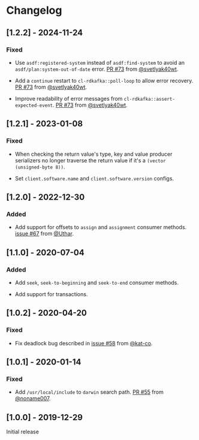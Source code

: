 # Changelog

## [1.2.2] - 2024-11-24

### Fixed

 * Use `asdf:registered-system` instead of `asdf:find-system` to avoid an
   `asdf/plan:system-out-of-date` error.
   [PR #73](https://github.com/SahilKang/cl-rdkafka/pull/73) from
   [@svetlyak40wt](https://github.com/svetlyak40wt).

 * Add a `continue` restart to `cl-rdkafka::poll-loop` to allow error recovery.
   [PR #73](https://github.com/SahilKang/cl-rdkafka/pull/73) from
   [@svetlyak40wt](https://github.com/svetlyak40wt).

 * Improve readability of error messages from
   `cl-rdkafka::assert-expected-event`.
   [PR #73](https://github.com/SahilKang/cl-rdkafka/pull/73) from
   [@svetlyak40wt](https://github.com/svetlyak40wt).

## [1.2.1] - 2023-01-08

### Fixed

 * When checking the return value's type, key and value producer
   serializers no longer traverse the return value if it's a
   `(vector (unsigned-byte 8))`.

 * Set `client.software.name` and `client.software.version` configs.

## [1.2.0] - 2022-12-30

### Added

 * Add support for offsets to `assign` and `assignment` consumer methods.
   [issue #67](https://github.com/SahilKang/cl-rdkafka/issues/67) from
   [@Uthar](https://github.com/Uthar).

## [1.1.0] - 2020-07-04

### Added

 * Add `seek`, `seek-to-beginning` and `seek-to-end` consumer methods.

 * Add support for transactions.

## [1.0.2] - 2020-04-20

### Fixed

 * Fix deadlock bug described in
   [issue #58](https://github.com/SahilKang/cl-rdkafka/issues/58) from
   [@kat-co](https://github.com/kat-co).

## [1.0.1] - 2020-01-14

### Fixed

 * Add `/usr/local/include` to `darwin` search path.
   [PR #55](https://github.com/SahilKang/cl-rdkafka/pull/55) from
   [@noname007](https://github.com/noname007).

## [1.0.0] - 2019-12-29

Initial release
